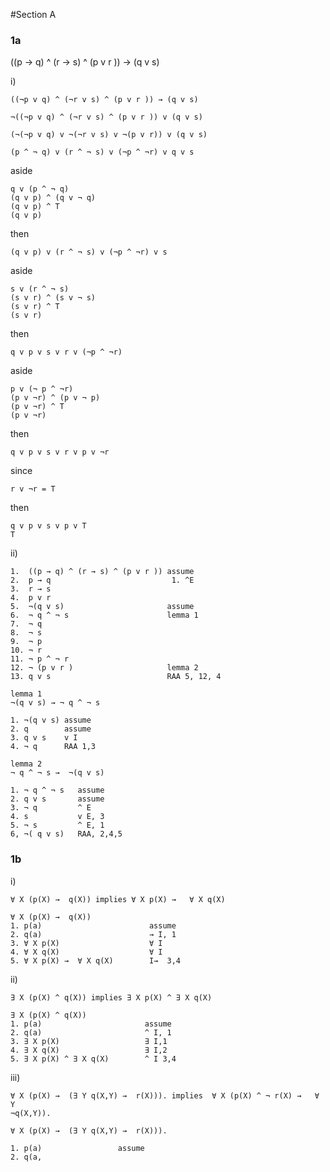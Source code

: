 #Section A
### 1a

((p → q) ^ (r → s) ^ (p v r )) → (q v s)

i)

```
((¬p v q) ^ (¬r v s) ^ (p v r )) → (q v s) 

¬((¬p v q) ^ (¬r v s) ^ (p v r )) v (q v s) 

(¬(¬p v q) v ¬(¬r v s) v ¬(p v r)) v (q v s)

(p ^ ¬ q) v (r ^ ¬ s) v (¬p ^ ¬r) v q v s

```

aside
```
q v (p ^ ¬ q)
(q v p) ^ (q v ¬ q)
(q v p) ^ T
(q v p)
```

then
```
(q v p) v (r ^ ¬ s) v (¬p ^ ¬r) v s
```

aside
```
s v (r ^ ¬ s)
(s v r) ^ (s v ¬ s)
(s v r) ^ T
(s v r)
```

then
```
q v p v s v r v (¬p ^ ¬r) 
```

aside
```
p v (¬ p ^ ¬r)
(p v ¬r) ^ (p v ¬ p)
(p v ¬r) ^ T
(p v ¬r)
```

then
```
q v p v s v r v p v ¬r
```

since
```
r v ¬r = T
```

then
```
q v p v s v p v T
T
```


ii)

```
1.  ((p → q) ^ (r → s) ^ (p v r )) assume 
2.  p → q                           1. ^E
3.  r → s
4.  p v r 
5.  ¬(q v s)                       assume
6.  ¬ q ^ ¬ s                      lemma 1
7.  ¬ q 
8.  ¬ s
9.  ¬ p 
10. ¬ r
11. ¬ p ^ ¬ r 
12. ¬ (p v r )                     lemma 2
13. q v s                          RAA 5, 12, 4

lemma 1
¬(q v s) → ¬ q ^ ¬ s 

1. ¬(q v s) assume 
2. q        assume
3. q v s    v I 
4. ¬ q      RAA 1,3

lemma 2 
¬ q ^ ¬ s →  ¬(q v s)

1. ¬ q ^ ¬ s   assume 
2. q v s       assume 
3. ¬ q         ^ E
4. s           v E, 3 
5. ¬ s         ^ E, 1
6, ¬( q v s)   RAA, 2,4,5
```

### 1b

i) 

```∀ X (p(X) →  q(X)) implies ∀ X p(X) →   ∀ X q(X)  ```

```
∀ X (p(X) →  q(X)) 
1. p(a)                        assume
2. q(a)                        → I, 1
3. ∀ X p(X)                    ∀ I
4. ∀ X q(X)                    ∀ I
5. ∀ X p(X) →  ∀ X q(X)        I→  3,4
```

ii)

```∃ X (p(X) ^ q(X)) implies ∃ X p(X) ^ ∃ X q(X)```

```
∃ X (p(X) ^ q(X))      
1. p(a)                       assume
2. q(a)                       ^ I, 1
3. ∃ X p(X)                   ∃ I,1
4. ∃ X q(X)                   ∃ I,2
5. ∃ X p(X) ^ ∃ X q(X)        ^ I 3,4
```

iii)

``` 
∀ X (p(X) →  (∃ Y q(X,Y) →  r(X))). implies  ∀ X (p(X) ^ ¬ r(X) →   ∀ Y
¬q(X,Y)).
```

```
∀ X (p(X) →  (∃ Y q(X,Y) →  r(X))).

1. p(a)                 assume 
2. q(a,

